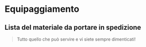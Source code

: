 # Equipaggiamento
## Lista del materiale da portare in spedizione

> Tutto quello che può servire e vi siete sempre dimenticati!
